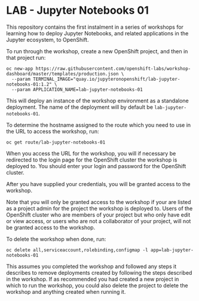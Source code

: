 LAB - Jupyter Notebooks 01
==========================

This repository contains the first instalment in a series of workshops for learning how to deploy Jupyter Notebooks, and related applications in the Jupyter ecosystem, to OpenShift.

To run through the workshop, create a new OpenShift project, and then in that project run:

```
oc new-app https://raw.githubusercontent.com/openshift-labs/workshop-dashboard/master/templates/production.json \
  --param TERMINAL_IMAGE="quay.io/jupyteronopenshift/lab-jupyter-notebooks-01:1.2" \
  --param APPLICATION_NAME=lab-jupyter-notebooks-01
```

This will deploy an instance of the workshop environment as a standalone deployment. The name of the deployment will by default be `lab-jupyter-notebooks-01`.

To determine the hostname assigned to the route which you need to use in the URL to access the workshop, run:

```
oc get route/lab-jupyter-notebooks-01
```

When you access the URL for the workshop, you will if necessary be redirected to the login page for the OpenShift cluster the workshop is deployed to. You should enter your login and password for the OpenShift cluster.

After you have supplied your credentials, you will be granted access to the workshop.

Note that you will only be granted access to the workshop if your are listed as a project admin for the project the workshop is deployed to. Users of the OpenShift cluster who are members of your project but who only have edit or view access, or users who are not a collaborator of your project, will not be granted access to the workshop.

To delete the workshop when done, run:

```
oc delete all,serviceaccount,rolebinding,configmap -l app=lab-jupyter-notebooks-01
```

This assumes you completed the workshop and followed any steps it describes to remove deployments created by following the steps described in the workshop. If as recommended you had created a new project in which to run the workshop, you could also delete the project to delete the workshop and anything created when running it.
